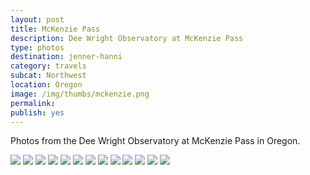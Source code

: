 ```yaml
---
layout: post
title: McKenzie Pass 
description: Dee Wright Observatory at McKenzie Pass
type: photos
destination: jenner-hanni
category: travels
subcat: Northwest
location: Oregon
image: /img/thumbs/mckenzie.png
permalink: 
publish: yes
---
```


Photos from the Dee Wright Observatory at McKenzie Pass in Oregon. 

<img src="https://jenner.smugmug.com/Dee-Wright-Observatory-at/i-jq54v4N/0/L/IMG_3063-L.jpg">

<img src="https://jenner.smugmug.com/Dee-Wright-Observatory-at/i-JrW2pJJ/0/L/IMG_3064-L.jpg">

<img src="https://jenner.smugmug.com/Dee-Wright-Observatory-at/i-N7LG78k/0/M/IMG_3065-M.jpg" class="vertimg">

<img src="https://jenner.smugmug.com/Dee-Wright-Observatory-at/i-KJZ4XTd/0/M/IMG_3066-M.jpg" class="vertimg">

<img src="https://jenner.smugmug.com/Dee-Wright-Observatory-at/i-xtHT743/0/M/IMG_3067-M.jpg" class="vertimg">

<img src="https://jenner.smugmug.com/Dee-Wright-Observatory-at/i-ZgqGKjR/0/M/IMG_3070-M.jpg" class="vertimg">

<img src="https://jenner.smugmug.com/Dee-Wright-Observatory-at/i-qbmJFMV/0/M/IMG_3071-M.jpg" class="vertimg">

<img src="https://jenner.smugmug.com/Dee-Wright-Observatory-at/i-79qTrCs/0/M/IMG_3072-M.jpg" class="vertimg">

<img src="https://jenner.smugmug.com/Dee-Wright-Observatory-at/i-btrV4bs/0/M/IMG_3069-M.jpg" class="vertimg">

<img src="https://jenner.smugmug.com/Dee-Wright-Observatory-at/i-KdQ5n7x/0/M/IMG_3074-M.jpg" class="vertimg">

<img src="https://jenner.smugmug.com/Dee-Wright-Observatory-at/i-J5LhcVx/0/M/IMG_3075-M.jpg" class="vertimg">

<img src="https://jenner.smugmug.com/Dee-Wright-Observatory-at/i-MWxjxhx/0/M/IMG_3076-M.jpg" class="vertimg">

<img src="https://jenner.smugmug.com/Dee-Wright-Observatory-at/i-vQbKHZp/0/L/IMG_3077-L.jpg">



